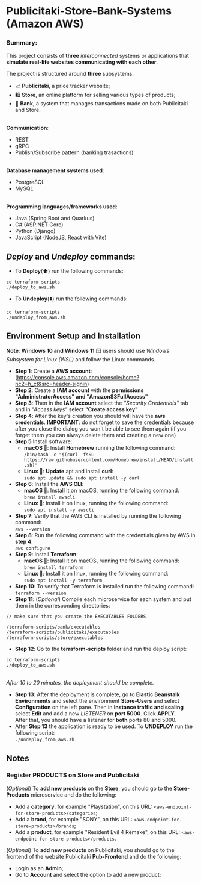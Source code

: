 # Publicitaki-Store-Bank-Systems (Amazon AWS)

### Summary: 
This project consists of __three__ _interconnected_ systems or applications that __simulate real-life websites communicating with each other__. 

The project is structured around __three__ subsystems: 
- 📈 __Publicitaki__, a price tracker website;
- 🛍️ __Store__, an online platform for selling various types of products;
- 🏦 __Bank__, a system that manages transactions made on both Publicitaki and Store.

<br> __Communication__: 
- REST
- gRPC
- Publish/Subscribe pattern (banking trasactions) 

<br> __Database management systems used__: 
- PostgreSQL
- MySQL

<br> __Programming languages/frameworks used__:
- Java (Spring Boot and Quarkus)
- C# (ASP.NET Core)
- Python (Django)
- JavaScript (NodeJS, React with Vite) 

## _Deploy_ and _Undeploy_ commands:
- To __Deploy__(⬆️) run the following commands:
```
cd terraform-scripts
./deploy_to_aws.sh
```
- To __Undeploy__(⬇️) run the following commands:
```
cd terraform-scripts
./undeploy_from_aws.sh
```

## Environment Setup and Installation

__Note__: __Windows 10 and Windows 11__ 🪟 users should use _Windows Subsystem for Linux (WSL)_ and follow the Linux commands.


- __Step 1__: Create a __AWS account__: (https://console.aws.amazon.com/console/home?nc2=h_ct&src=header-signin)
- __Step 2__: Create a __IAM account__ with the __permissions "AdministratorAccess" and "AmazonS3FullAccess"__
- __Step 3__: Then in the __IAM account__ select the _"Security Credentials"_ tab and in _"Access keys"_ select __"Create access key"__
- __Step 4__: After the key's creation you should will have the __aws credentials__. __IMPORTANT__: do not forget to save the credentials because after you close the dialog you won't be able to see them again (if you forget them you can always delete them and creating a new one)
- __Step 5__ Install software:
  - __macOS __: Install __Homebrew__ running the following command: <br> `/bin/bash -c "$(curl -fsSL https://raw.githubusercontent.com/Homebrew/install/HEAD/install.sh)"`
  - __Linux 🐧__: __Update__ apt and install __curl__: <br> `sudo apt update && sudo apt install -y curl`
- __Step 6__: Install the __AWS CLI__:
  - __macOS __: Install it on macOS, running the following command: <br>`brew install awscli`
  - __Linux 🐧__: Install it on linux, running the following command: <br>`sudo apt install -y awscli`
- __Step 7__: Verify that the AWS CLI is installed by running the following command: <br>`aws --version`
- __Step 8__: Run the following command with the credentials given by AWS in __step 4__: <br>`aws configure`
- __Step 9__: Install __Terraform__:
  - __macOS __: Install it on macOS, running the following command: <br>`brew install terraform`
  - __Linux 🐧__: Install it on linux, running the following command: <br>`sudo apt install -y terraform`
- __Step 10__: To verify that Terraform is installed run the following command:<br>
`terraform --version`
- __Step 11__: (_Optional_) Compile each microservice for each system and put them in the corresponding directories:
```
// make sure that you create the EXECUTABLES FOLDERS

/terraform-scripts/bank/executables
/terraform-scripts/publicitaki/executables
/terraform-scripts/store/executables
```
- __Step 12__: Go to the __terraform-scripts__ folder and run the deploy script:<br>
```
cd terraform-scripts
./deploy_to_aws.sh
```
<br>_After 10 to 20 minutes, the deployment should be complete._
- __Step 13__: After the deployment is complete, go to __Elastic Beanstalk Environments__ and select the environment __Store-Users__ and select __Configuration__ on the left pane. Then in __Instance traffic and scaling__ select __Edit__ and add a new _LISTENER_ on __port 5000__. Click __APPLY__. <br>After that, you should have a listener for __both__ ports 80 and 5000.
- After __Step 13__ the application is ready to be used. To __UNDEPLOY__ run the following script: <br>`./undeploy_from_aws.sh`

## Notes
### Register PRODUCTS on Store and Publicitaki
(_Optional_) To __add new products__ on the __Store__, you should go to the __Store-Products__ microservice and do the following:
- Add a __category__, for example "Playstation", on this URL: `<aws-endpoint-for-store-products>/categories`;
- Add a __brand__, for example "SONY", on this URL: `<aws-endpoint-for-store-products>/brands`;
- Add a __product__, for example "Resident Evil 4 Remake", on this URL: `<aws-endpoint-for-store-products>/products`.

(_Optional_) To __add new products__ on Publicitaki, you should go to the frontend of the website Publicitaki __Pub-Frontend__ and do the following:
- Login as an __Admin__;
- Go to __Account__ and select the option to add a new product;



